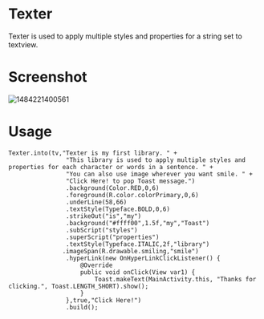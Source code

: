 # Texter
Texter is used to apply multiple styles and properties for a string set to textview. 

# Screenshot 
![1484221400561](https://cloud.githubusercontent.com/assets/24916522/21889805/bc2ca04c-d8f0-11e6-855b-58d1d2653b03.gif)

# Usage
```
Texter.into(tv,"Texter is my first library. " +
                "This library is used to apply multiple styles and properties for each character or words in a sentence. " +
                "You can also use image wherever you want smile. " +
                "Click Here! to pop Toast message.")
                .background(Color.RED,0,6)
                .foreground(R.color.colorPrimary,0,6)
                .underLine(58,66)
                .textStyle(Typeface.BOLD,0,6)
                .strikeOut("is","my")
                .background("#ffff00",1.5f,"my","Toast")
                .subScript("styles")
                .superScript("properties")
                .textStyle(Typeface.ITALIC,2f,"library")
               .imageSpan(R.drawable.smiling,"smile")
                .hyperLink(new OnHyperLinkClickListener() {
                    @Override
                    public void onClick(View var1) {
                        Toast.makeText(MainActivity.this, "Thanks for clicking.", Toast.LENGTH_SHORT).show();
                    }
                },true,"Click Here!")
                .build();
```

